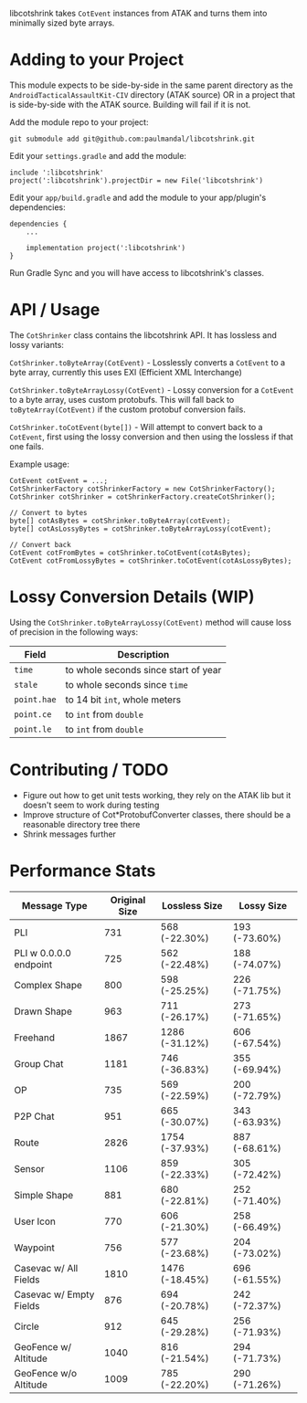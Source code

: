 libcotshrink takes `CotEvent` instances from ATAK and turns them into minimally sized byte arrays.

# Adding to your Project

This module expects to be side-by-side in the same parent directory as the `AndroidTacticalAssaultKit-CIV` directory (ATAK source)
  OR in a project that is side-by-side with the ATAK source. Building will fail if it is not.
  
Add the module repo to your project:

`git submodule add git@github.com:paulmandal/libcotshrink.git`

Edit your `settings.gradle` and add the module:

```
include ':libcotshrink'
project(':libcotshrink').projectDir = new File('libcotshrink')
```

Edit your `app/build.gradle` and add the module to your app/plugin's dependencies:

```
dependencies {
    ...

    implementation project(':libcotshrink')
}

```

Run Gradle Sync and you will have access to libcotshrink's classes.

# API / Usage

The `CotShrinker` class contains the libcotshrink API. It has lossless and lossy variants:

`CotShrinker.toByteArray(CotEvent)` - Losslessly converts a `CotEvent` to a byte array, currently this uses EXI (Efficient XML Interchange)

`CotShrinker.toByteArrayLossy(CotEvent)` - Lossy conversion for a `CotEvent` to a byte array, uses custom protobufs. This will fall back to `toByteArray(CotEvent)` if the custom protobuf conversion fails.

`CotShrinker.toCotEvent(byte[])` - Will attempt to convert back to a `CotEvent`, first using the lossy conversion and then using the lossless if that one fails.

Example usage:

```
CotEvent cotEvent = ...;
CotShrinkerFactory cotShrinkerFactory = new CotShrinkerFactory();
CotShrinker cotShrinker = cotShrinkerFactory.createCotShrinker();

// Convert to bytes
byte[] cotAsBytes = cotShrinker.toByteArray(cotEvent);
byte[] cotAsLossyBytes = cotShrinker.toByteArrayLossy(cotEvent);

// Convert back
CotEvent cotFromBytes = cotShrinker.toCotEvent(cotAsBytes);
CotEvent cotFromLossyBytes = cotShrinker.toCotEvent(cotAsLossyBytes);
```

# Lossy Conversion Details (WIP)

Using the `CotShrinker.toByteArrayLossy(CotEvent)` method will cause loss of precision in the following ways:

| Field       | Description                          |
| ----------- | ------------------------------------ |
| `time`      | to whole seconds since start of year |
| `stale`     | to whole seconds since `time`        |
| `point.hae` | to 14 bit `int`, whole meters        |
| `point.ce`  | to `int` from `double`               |
| `point.le`  | to `int` from `double`               |

# Contributing / TODO

* Figure out how to get unit tests working, they rely on the ATAK lib but it doesn't seem to work during testing
* Improve structure of Cot*ProtobufConverter classes, there should be a reasonable directory tree there
* Shrink messages further

# Performance Stats

| Message Type            | Original Size | Lossless Size  | Lossy Size    |
|-------------------------|---------------|----------------|---------------|
| PLI                     | 731           | 568 (-22.30%)  | 193 (-73.60%) |
| PLI w 0.0.0.0 endpoint  | 725           | 562 (-22.48%)  | 188 (-74.07%) |
| Complex Shape           | 800           | 598 (-25.25%)  | 226 (-71.75%) |
| Drawn Shape             | 963           | 711 (-26.17%)  | 273 (-71.65%) |
| Freehand                | 1867          | 1286 (-31.12%) | 606 (-67.54%) |
| Group Chat              | 1181          | 746 (-36.83%)  | 355 (-69.94%) |
| OP                      | 735           | 569 (-22.59%)  | 200 (-72.79%) |
| P2P Chat                | 951           | 665 (-30.07%)  | 343 (-63.93%) |
| Route                   | 2826          | 1754 (-37.93%) | 887 (-68.61%) |
| Sensor                  | 1106          | 859 (-22.33%)  | 305 (-72.42%) |
| Simple Shape            | 881           | 680 (-22.81%)  | 252 (-71.40%) |
| User Icon               | 770           | 606 (-21.30%)  | 258 (-66.49%) |
| Waypoint                | 756           | 577 (-23.68%)  | 204 (-73.02%) |
| Casevac w/ All Fields   | 1810          | 1476 (-18.45%) | 696 (-61.55%) |
| Casevac w/ Empty Fields | 876           | 694 (-20.78%)  | 242 (-72.37%) |
| Circle                  | 912           | 645 (-29.28%)  | 256 (-71.93%) |
| GeoFence w/ Altitude    | 1040          | 816 (-21.54%)  | 294 (-71.73%) |
| GeoFence w/o Altitude   | 1009          | 785 (-22.20%)  | 290 (-71.26%) |
